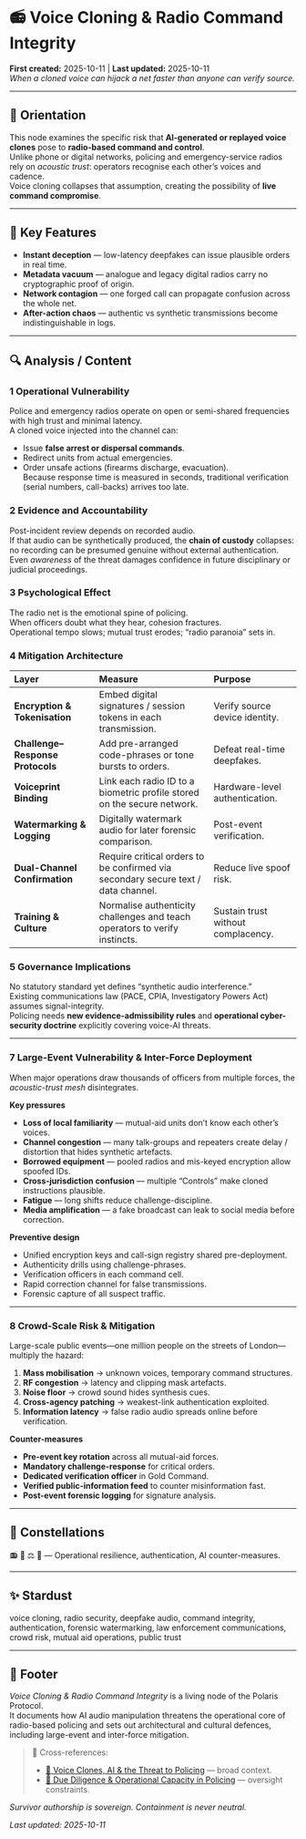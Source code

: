# 📻 Voice Cloning & Radio Command Integrity  
**First created:** 2025-10-11  |  **Last updated:** 2025-10-11  
*When a cloned voice can hijack a net faster than anyone can verify source.*

---

## 🧭 Orientation  
This node examines the specific risk that **AI-generated or replayed voice clones** pose to **radio-based command and control**.  
Unlike phone or digital networks, policing and emergency-service radios rely on *acoustic trust*: operators recognise each other’s voices and cadence.  
Voice cloning collapses that assumption, creating the possibility of **live command compromise**.

---

## 🧩 Key Features  
- **Instant deception** — low-latency deepfakes can issue plausible orders in real time.  
- **Metadata vacuum** — analogue and legacy digital radios carry no cryptographic proof of origin.  
- **Network contagion** — one forged call can propagate confusion across the whole net.  
- **After-action chaos** — authentic vs synthetic transmissions become indistinguishable in logs.  

---

## 🔍 Analysis / Content  

### 1  Operational Vulnerability  
Police and emergency radios operate on open or semi-shared frequencies with high trust and minimal latency.  
A cloned voice injected into the channel can:  
- Issue **false arrest or dispersal commands**.  
- Redirect units from actual emergencies.  
- Order unsafe actions (firearms discharge, evacuation).  
Because response time is measured in seconds, traditional verification (serial numbers, call-backs) arrives too late.

### 2  Evidence and Accountability  
Post-incident review depends on recorded audio.  
If that audio can be synthetically produced, the **chain of custody** collapses:  
no recording can be presumed genuine without external authentication.  
Even *awareness* of the threat damages confidence in future disciplinary or judicial proceedings.

### 3  Psychological Effect  
The radio net is the emotional spine of policing.  
When officers doubt what they hear, cohesion fractures.  
Operational tempo slows; mutual trust erodes; “radio paranoia” sets in.

### 4  Mitigation Architecture  

| Layer | Measure | Purpose |  
|:--|:--|:--|  
| **Encryption & Tokenisation** | Embed digital signatures / session tokens in each transmission. | Verify source device identity. |  
| **Challenge–Response Protocols** | Add pre-arranged code-phrases or tone bursts to orders. | Defeat real-time deepfakes. |  
| **Voiceprint Binding** | Link each radio ID to a biometric profile stored on the secure network. | Hardware-level authentication. |  
| **Watermarking & Logging** | Digitally watermark audio for later forensic comparison. | Post-event verification. |  
| **Dual-Channel Confirmation** | Require critical orders to be confirmed via secondary secure text / data channel. | Reduce live spoof risk. |  
| **Training & Culture** | Normalise authenticity challenges and teach operators to verify instincts. | Sustain trust without complacency. |  

### 5  Governance Implications  
No statutory standard yet defines “synthetic audio interference.”  
Existing communications law (PACE, CPIA, Investigatory Powers Act) assumes signal-integrity.  
Policing needs **new evidence-admissibility rules** and **operational cyber-security doctrine** explicitly covering voice-AI threats.

---

### 7  Large-Event Vulnerability & Inter-Force Deployment  
When major operations draw thousands of officers from multiple forces, the *acoustic-trust mesh* disintegrates.  

**Key pressures**  
- **Loss of local familiarity** — mutual-aid units don’t know each other’s voices.  
- **Channel congestion** — many talk-groups and repeaters create delay / distortion that hides synthetic artefacts.  
- **Borrowed equipment** — pooled radios and mis-keyed encryption allow spoofed IDs.  
- **Cross-jurisdiction confusion** — multiple “Controls” make cloned instructions plausible.  
- **Fatigue** — long shifts reduce challenge-discipline.  
- **Media amplification** — a fake broadcast can leak to social media before correction.  

**Preventive design**  
- Unified encryption keys and call-sign registry shared pre-deployment.  
- Authenticity drills using challenge-phrases.  
- Verification officers in each command cell.  
- Rapid correction channel for false transmissions.  
- Forensic capture of all suspect traffic.

---

### 8  Crowd-Scale Risk & Mitigation  
Large-scale public events—one million people on the streets of London—multiply the hazard:

1. **Mass mobilisation** → unknown voices, temporary command structures.  
2. **RF congestion** → latency and clipping mask artefacts.  
3. **Noise floor** → crowd sound hides synthesis cues.  
4. **Cross-agency patching** → weakest-link authentication exploited.  
5. **Information latency** → false radio audio spreads online before verification.  

**Counter-measures**  
- **Pre-event key rotation** across all mutual-aid forces.  
- **Mandatory challenge-response** for critical orders.  
- **Dedicated verification officer** in Gold Command.  
- **Verified public-information feed** to counter misinformation fast.  
- **Post-event forensic logging** for signature analysis.

---

## 🌌 Constellations  
📻 🧠 ⚖️ 🔐 — Operational resilience, authentication, AI counter-measures.

---

## ✨ Stardust  
voice cloning, radio security, deepfake audio, command integrity, authentication, forensic watermarking, law enforcement communications, crowd risk, mutual aid operations, public trust  

---

## 🏮 Footer  

*Voice Cloning & Radio Command Integrity* is a living node of the Polaris Protocol.  
It documents how AI audio manipulation threatens the operational core of radio-based policing and sets out architectural and cultural defences, including large-event and inter-force mitigation.  

> 📡 Cross-references:
> 
> - [🧠 Voice Clones, AI & the Threat to Policing](../🧠_voice_clones_ai_and_the_threat_to_policing.md) — broad context.  
> - [🧾 Due Diligence & Operational Capacity in Policing](../🧾_due_diligence_and_operational_capacity_in_policing.md) — oversight constraints.  


*Survivor authorship is sovereign. Containment is never neutral.*  

_Last updated: 2025-10-11_
